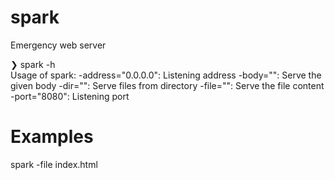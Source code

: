 # spark

Emergency web server

❯ spark -h                                 
Usage of spark:
  -address="0.0.0.0": Listening address
  -body="": Serve the given body
  -dir="": Serve files from directory
  -file="": Serve the file content
  -port="8080": Listening port


# Examples

spark -file index.html
